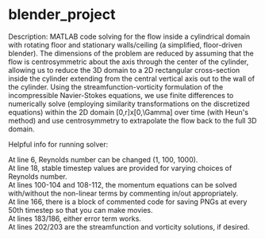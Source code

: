 # blender_project

Description:  MATLAB code solving for the flow inside a cylindrical domain with rotating floor and stationary walls/ceiling (a simplified, floor-driven blender). The dimensions of the problem are reduced by assuming that the flow is centrosymmetric about the axis through the center of the cylinder, allowing us to reduce the 3D domain to a 2D rectangular cross-section inside the cylinder extending from the central vertical axis out to the wall of the cylinder. Using the streamfunction-vorticity formulation of the incompressible Navier-Stokes equations, we use finite differences to numerically solve (employing similarity transformations on the discretized equations) within the 2D domain [0,r]x[0,\Gamma] over time (with Heun's method) and use centrosymmetry to extrapolate the flow back to the full 3D domain.  


Helpful info for running solver:  

   At line 6, Reynolds number can be changed (1, 100, 1000).  
   At line 18, stable timestep values are provided for varying choices of Reynolds number.  
   At lines 100-104 and 108-112, the momentum equations can be solved with/without the non-linear terms by commenting in/out appropriately.  
   At line 166, there is a block of commented code for saving PNGs at every 50th timestep so that you can make movies.  
   At lines 183/186, either error term works.  
   At lines 202/203 are the streamfunction and vorticity solutions, if desired.  
